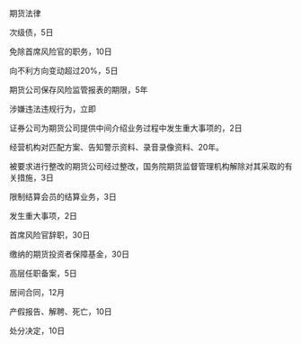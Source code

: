 期货法律

次级债，5日

免除首席风险官的职务，10日

向不利方向变动超过20%，5日

期货公司保存风险监管报表的期限，5年

涉嫌违法违规行为，立即

证券公司为期货公司提供中间介绍业务过程中发生重大事项的，2日

经营机构对匹配方案、告知警示资料、录音录像资料、20年。

被要求进行整改的期货公司经过整改，国务院期货监督管理机构解除对其采取的有关措施，3日

限制结算会员的结算业务，3日

发生重大事项，2日

首席风险官辞职，30日

缴纳的期货投资者保障基金，30日

高层任职备案，5日

居间合同，12月

产假报告、解聘、死亡，10日

处分决定，10日